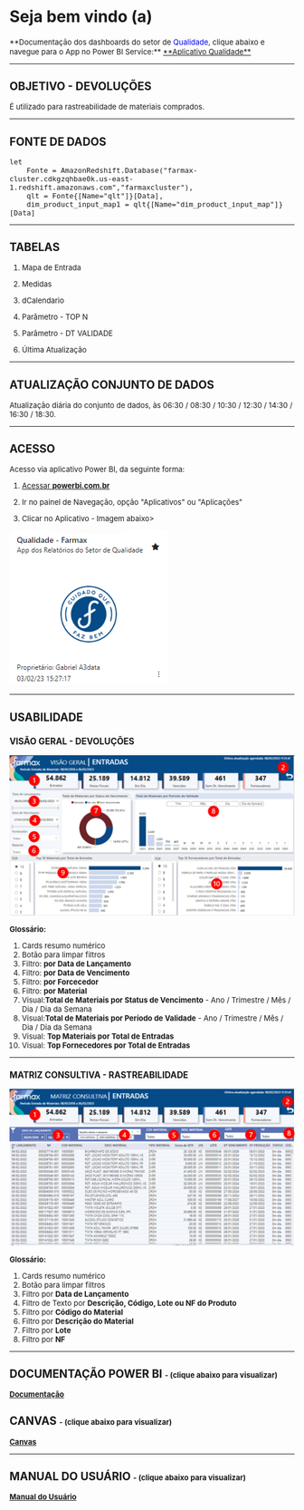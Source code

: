 # **Seja bem vindo (a)**

<font size ="2">
**Documentação dos dashboards do setor de <span style = "color: blue">Qualidade</span>, clique abaixo e navegue para o App no Power BI Service:**

<a href="https://app.powerbi.com/Redirect?action=OpenApp&appId=e88e92bc-c6dd-4cd4-b79e-2eb32b033931&ctid=4019cfa9-aae5-4964-912e-b0e0bb606d37" target="_blank">
**Aplicativo Qualidade**
</a>

---

<font size ="2">

## **OBJETIVO - DEVOLUÇÕES**
É utilizado para rastreabilidade de materiais comprados.

---

## **FONTE DE DADOS**

~~~
let
    Fonte = AmazonRedshift.Database("farmax-cluster.cdkgzqhbae0k.us-east-1.redshift.amazonaws.com","farmaxcluster"),
    qlt = Fonte{[Name="qlt"]}[Data],
    dim_product_input_map1 = qlt{[Name="dim_product_input_map"]}[Data]
~~~

---
## **TABELAS**

1. Mapa de Entrada

2. Medidas

3. dCalendario	 

4. Parâmetro - TOP N

5. Parâmetro - DT VALIDADE		

6. Última Atualização	
	

---
## **ATUALIZAÇÃO CONJUNTO DE DADOS**
Atualização diária do conjunto de dados, às 06:30 / 08:30 / 10:30 / 12:30 / 14:30 / 16:30 / 18:30.

---
## **ACESSO**
Acesso via aplicativo Power BI, da seguinte forma:

<a href="https://app.powerbi.com/home" target="_blank">

1. Acessar **powerbi.com.br** </a>

2. Ir no painel de Navegação, opção "Aplicativos" ou "Aplicações"

3. Clicar no Aplicativo - Imagem abaixo>

![Imagem App Mkt](AD_Qualidade/APP_QUALIDADE.png)

---

## **USABILIDADE**


### **VISÃO GERAL - DEVOLUÇÕES**

![Matriz](AD_Qualidade/ENTRADAS_01_VISAO_GERAL.png)



**Glossário:**

1. Cards resumo numérico
2. Botão para limpar filtros
3. Filtro: **por Data de Lançamento**
4. Filtro: **por Data de Vencimento**
5. Filtro: **por Forcecedor**
6. Filtro: **por Material**
7. Visual:**Total de Materiais por Status de Vencimento**  <font size ="2"> - Ano / Trimestre / Mês / Dia / Dia da Semana  </font>
8. Visual:**Total de Materiais por Período de Validade**  <font size ="2"> - Ano / Trimestre / Mês / Dia / Dia da Semana  </font>
9. Visual: **Top Materiais por Total de Entradas**
10. Visual: **Top Fornecedores por Total de Entradas**

---

### **MATRIZ CONSULTIVA - RASTREABILIDADE**

![Matriz](AD_Qualidade/ENTRADAS_02_MATRIZ.png)



**Glossário:**

1. Cards resumo numérico
2. Botão para limpar filtros
3. Filtro por **Data de Lançamento**
4. Filtro de Texto por **Descrição, Código, Lote  ou NF do Produto**
5. Filtro por **Código do Material**
6. Filtro por **Descrição do Material**
7. Filtro por **Lote**
8. Filtro por **NF**
---


## **DOCUMENTAÇÃO POWER BI** <font size ="2"> - (clique abaixo para visualizar) </font>


[**Documentação**](AD_Qualidade/DOC_PBI_ENTRADAS.htm)

## **CANVAS** <font size ="2"> - (clique abaixo para visualizar) </font>

[**Canvas**](AD_Qualidade/CANVAS_QUALIDADE.pdf)

---

## **MANUAL DO USUÁRIO** <font size ="2"> - (clique abaixo para visualizar) </font>

[**Manual do Usuário**](AD_Qualidade/MANUAL_USUARIO.pdf)



</font>
